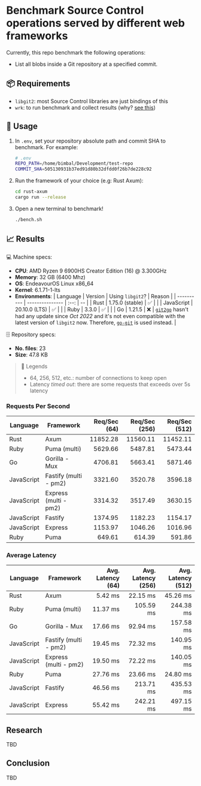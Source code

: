 # Benchmark Source Control operations served by different web frameworks

Currently, this repo benchmark the following operations:

- List all blobs inside a Git repository at a specified commit.

## 📦 Requirements

- `libgit2`: most Source Control libraries are just bindings of this
- `wrk`: to run benchmark and collect results (why? [see this](https://k6.io/blog/comparing-best-open-source-load-testing-tools))

## 🚀 Usage

1. In `.env`, set your repository absolute path and commit SHA to benchmark. For example:

   ```bash
   # .env
   REPO_PATH=/home/bimbal/Development/test-repo
   COMMIT_SHA=505130931b37ed91d80b32dfdd0f26b7de228c92
   ```

2. Run the framework of your choice (e.g: Rust Axum):

   ```bash
   cd rust-axum
   cargo run --release
   ```

3. Open a new terminal to benchmark!

   ```bash
   ./bench.sh
   ```

## 📈 Results

💻 Machine specs:

- **CPU**: AMD Ryzen 9 6900HS Creator Edition (16) @ 3.300GHz
- **Memory**: 32 GB (6400 Mhz)
- **OS**: EndeavourOS Linux x86_64
- **Kernel**: 6.1.71-1-lts
- **Environments**:
  | Language | Version | Using `libgit2`? | Reason |
  | ---------- | --------------- | :--: | -- |
  | Rust | 1.75.0 (stable) | ✅ | |
  | JavaScript | 20.10.0 (LTS) | ✅ | |
  | Ruby | 3.3.0 | ✅ | |
  | Go | 1.21.5 | ❌ | [`git2go`](https://github.com/libgit2/git2go) hasn't had any update since _Oct 2022_ and it's not even compatible with the latest version of `libgit2` now. Therefore, [`go-git`](https://github.com/go-git/go-git) is used instead. |

🗄 Repository specs:

- **No. files**: 23
- **Size**: 47.8 KB

> 🚩 Legends
>
> - 64, 256, 512, etc.: number of connections to keep open
> - Latency _timed out_: there are some requests that exceeds over 5s latency

### Requests Per Second

| Language   | Framework             | Req/Sec (64) | Req/Sec (256) | Req/Sec (512) |
| ---------- | --------------------- | -----------: | ------------: | ------------: |
| Rust       | Axum                  |     11852.28 |      11560.11 |      11452.11 |
| Ruby       | Puma (multi)          |      5629.66 |       5487.81 |       5473.44 |
| Go         | Gorilla - Mux         |      4706.81 |       5663.41 |       5871.46 |
| JavaScript | Fastify (multi - pm2) |      3321.60 |       3520.78 |       3596.18 |
| JavaScript | Express (multi - pm2) |      3314.32 |       3517.49 |       3630.15 |
| JavaScript | Fastify               |      1374.95 |       1182.23 |       1154.17 |
| JavaScript | Express               |      1153.97 |       1046.26 |       1016.96 |
| Ruby       | Puma                  |       649.61 |        614.39 |        591.86 |

### Average Latency

| Language   | Framework             | Avg. Latency (64) | Avg. Latency (256) | Avg. Latency (512) |
| ---------- | --------------------- | ----------------: | -----------------: | -----------------: |
| Rust       | Axum                  |           5.42 ms |           22.15 ms |           45.26 ms |
| Ruby       | Puma (multi)          |          11.37 ms |          105.59 ms |          244.38 ms |
| Go         | Gorilla - Mux         |          17.66 ms |           92.94 ms |          157.58 ms |
| JavaScript | Fastify (multi - pm2) |          19.45 ms |           72.32 ms |          140.95 ms |
| JavaScript | Express (multi - pm2) |          19.50 ms |           72.22 ms |          140.05 ms |
| Ruby       | Puma                  |          27.76 ms |           23.66 ms |           24.80 ms |
| JavaScript | Fastify               |          46.56 ms |          213.71 ms |          435.53 ms |
| JavaScript | Express               |          55.42 ms |          242.21 ms |          497.15 ms |

## Research

TBD

## Conclusion

TBD
